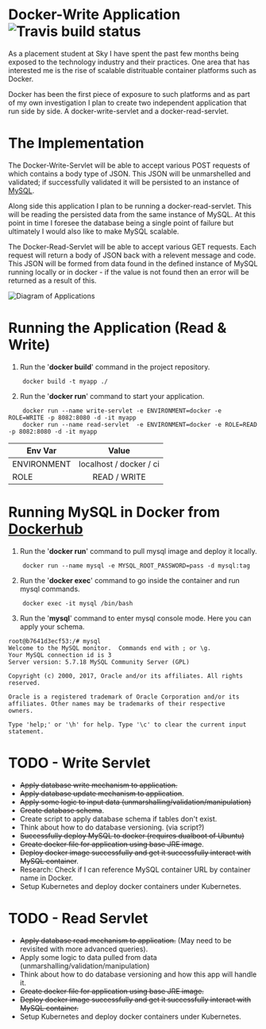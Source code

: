 # Docker-Write Application ![Travis build status](https://travis-ci.org/RyanTaplin1705/docker-write-servlet.svg?branch=master "Build Status")

As a placement student at Sky I have spent the past few months being exposed to the technology industry and their practices. One area that has interested me is the rise of scalable distrituable container platforms such as Docker.

Docker has been the first piece of exposure to such platforms and as part of my own investigation I plan to create two independent application that run side by side. A docker-write-servlet and a docker-read-servlet.

# The Implementation
The Docker-Write-Servlet will be able to accept various POST requests of which contains a body type of JSON. This JSON will be unmarshelled and validated; if successfully validated it will be persisted to an instance of [MySQL](https://www.mysql.com/).

Along side this application I plan to be running a docker-read-servlet. This will be reading the persisted data from the same instance of MySQL. At this point in time I foresee the database being a single point of failure but ultimately I would also like to make MySQL scalable.

The Docker-Read-Servlet will be able to accept various GET requests. Each request will return a body of JSON back with a relevent message and code. This JSON will be formed from data found in the defined instance of MySQL running locally or in docker - if the value is not found then an error will be returned as a result of this.

![Diagram of Applications](https://image.ibb.co/ebSXtF/Write_Read_Serv.png)

# Running the Application (Read & Write)

1. Run the '**docker build**' command in the project repository.
```
    docker build -t myapp ./
```

2. Run the '**docker run**' command to start your application.
```
    docker run --name write-servlet -e ENVIRONMENT=docker -e ROLE=WRITE -p 8082:8080 -d -it myapp
    docker run --name read-servlet  -e ENVIRONMENT=docker -e ROLE=READ -p 8082:8080 -d -it myapp
```

| Env Var       | Value                    |
| ------------- |:------------------------:|
| ENVIRONMENT   | localhost / docker / ci  |
| ROLE          | READ / WRITE             |

# Running MySQL in Docker from [Dockerhub](https://hub.docker.com/_/mysql/)

1. Run the '**docker run**' command to pull mysql image and deploy it locally.
```
    docker run --name mysql -e MYSQL_ROOT_PASSWORD=pass -d mysql:tag
```

2. Run the '**docker exec**' command to go inside the container and run mysql commands.
```
    docker exec -it mysql /bin/bash
```

3. Run the '**mysql**' command to enter mysql console mode. Here you can apply your schema.
```
root@b7641d3ecf53:/# mysql
Welcome to the MySQL monitor.  Commands end with ; or \g.
Your MySQL connection id is 3
Server version: 5.7.18 MySQL Community Server (GPL)

Copyright (c) 2000, 2017, Oracle and/or its affiliates. All rights reserved.

Oracle is a registered trademark of Oracle Corporation and/or its
affiliates. Other names may be trademarks of their respective
owners.

Type 'help;' or '\h' for help. Type '\c' to clear the current input statement.
```

# TODO - Write Servlet
- ~~Apply database write mechanism to application.~~
- ~~Apply database update mechanism to application~~.
- ~~Apply some logic to input data (unmarshalling/validation/manipulation)~~
- ~~Create database schema~~.
- Create script to apply database schema if tables don't exist.
- Think about how to do database versioning. (via script?)
- ~~Successfully deploy MySQL to docker (requires dualboot of Ubuntu)~~
- ~~Create docker file for application using base JRE image~~.
- ~~Deploy docker image successfully and get it successfully interact with MySQL container~~.
- Research: Check if I can reference MySQL container URL by container name in Docker.
- Setup Kubernetes and deploy docker containers under Kubernetes.

# TODO - Read Servlet
- ~~Apply database read mechanism to application.~~ (May need to be revisited with more advanced queries).
- Apply some logic to data pulled from data (unmarshalling/validation/manipulation)
- Think about how to do database versioning and how this app will handle it.
- ~~Create docker file for application using base JRE image.~~
- ~~Deploy docker image successfully and get it successfully interact with MySQL container.~~
- Setup Kubernetes and deploy docker containers under Kubernetes.

